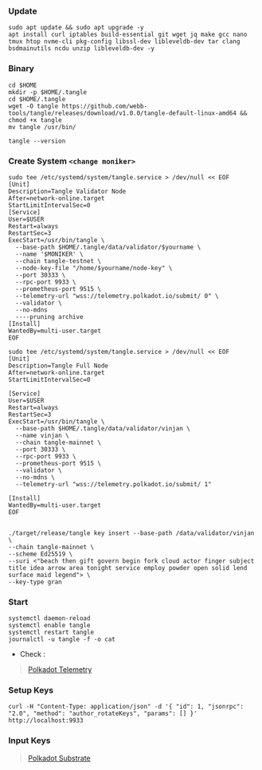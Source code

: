 ### Update
```
sudo apt update && sudo apt upgrade -y
apt install curl iptables build-essential git wget jq make gcc nano tmux htop nvme-cli pkg-config libssl-dev libleveldb-dev tar clang bsdmainutils ncdu unzip libleveldb-dev -y
```

### Binary
```
cd $HOME
mkdir -p $HOME/.tangle
cd $HOME/.tangle
wget -O tangle https://github.com/webb-tools/tangle/releases/download/v1.0.0/tangle-default-linux-amd64 && chmod +x tangle
mv tangle /usr/bin/
```

```
tangle --version
```

### Create System `<change moniker>`
```
sudo tee /etc/systemd/system/tangle.service > /dev/null << EOF
[Unit]
Description=Tangle Validator Node
After=network-online.target
StartLimitIntervalSec=0
[Service]
User=$USER
Restart=always
RestartSec=3
ExecStart=/usr/bin/tangle \
  --base-path $HOME/.tangle/data/validator/$yourname \
  --name '$MONIKER' \
  --chain tangle-testnet \
  --node-key-file "/home/$yourname/node-key" \
  --port 30333 \
  --rpc-port 9933 \
  --prometheus-port 9515 \
  --telemetry-url "wss://telemetry.polkadot.io/submit/ 0" \
  --validator \
  --no-mdns
  ----pruning archive
[Install]
WantedBy=multi-user.target
EOF
```
```
sudo tee /etc/systemd/system/tangle.service > /dev/null << EOF
[Unit]
Description=Tangle Full Node
After=network-online.target
StartLimitIntervalSec=0
 
[Service]
User=$USER
Restart=always
RestartSec=3
ExecStart=/usr/bin/tangle \
  --base-path $HOME/.tangle/data/validator/vinjan \
  --name vinjan \
  --chain tangle-mainnet \
  --port 30333 \
  --rpc-port 9933 \
  --prometheus-port 9515 \
  --validator \
  --no-mdns \
  --telemetry-url "wss://telemetry.polkadot.io/submit/ 1"
 
[Install]
WantedBy=multi-user.target
EOF
```
```
 
./target/release/tangle key insert --base-path /data/validator/vinjan \
--chain tangle-mainnet \
--scheme Ed25519 \
--suri <"beach then gift govern begin fork cloud actor finger subject title idea arrow area tonight service employ powder open solid lend surface maid legend"> \
--key-type gran
```

### Start
```
systemctl daemon-reload
systemctl enable tangle
systemctl restart tangle
journalctl -u tangle -f -o cat
```

- Check :
> [Polkadot Telemetry](https://telemetry.polkadot.io/#list/0xea63e6ac7da8699520af7fb540470d63e48eccb33f7273d2e21a935685bf1320")

### Setup Keys
```
curl -H "Content-Type: application/json" -d '{ "id": 1, "jsonrpc": "2.0", "method": "author_rotateKeys", "params": [] }' http://localhost:9933
```

### Input Keys
> [Polkadot Substrate](https://polkadot.js.org/apps/#/accounts")


